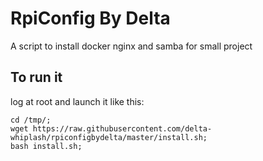 # RpiConfig By Delta


A script to install docker nginx and samba for small project

## To run it 
log at root and launch it like this:

    cd /tmp/;
    wget https://raw.githubusercontent.com/delta-whiplash/rpiconfigbydelta/master/install.sh;
    bash install.sh;

